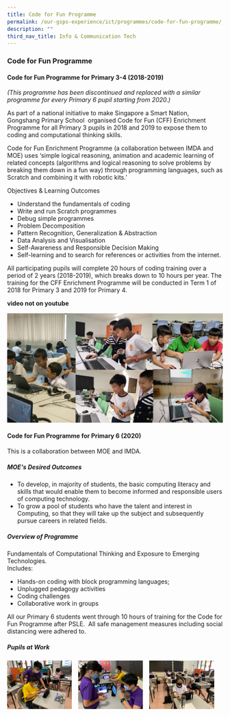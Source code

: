 ```yaml
---
title: Code for Fun Programme
permalink: /our-gsps-experience/ict/programmes/code-for-fun-programme/
description: ""
third_nav_title: Info & Communication Tech
---
```

### **Code for Fun Programme**
#### **Code for Fun Programme for Primary 3-4 (2018-2019)**
_(This programme has been discontinued and replaced with a similar programme for every Primary 6 pupil starting from 2020.)_

As part of a national initiative to make Singapore a Smart Nation, Gongshang Primary School  organised Code for Fun (CFF) Enrichment Programme for all Primary 3 pupils in 2018 and 2019 to expose them to coding and computational thinking skills.

Code for Fun Enrichment Programme (a collaboration between IMDA and MOE) uses ‘simple logical reasoning, animation and academic learning of related concepts (algorithms and logical reasoning to solve problems by breaking them down in a fun way) through programming languages, such as Scratch and combining it with robotic kits.’

Objectives & Learning Outcomes 
* Understand the fundamentals of coding
* Write and run Scratch programmes
* Debug simple programmes
* Problem Decomposition
* Pattern Recognition, Generalization & Abstraction
* Data Analysis and Visualisation
* Self-Awareness and Responsible Decision Making
* Self-learning and to search for references or activities from the internet.

All participating pupils will complete 20 hours of coding training over a period of 2 years (2018-2019), which breaks down to 10 hours per year. The training for the CFF Enrichment Programme will be conducted in Term 1 of 2018 for Primary 3 and 2019 for Primary 4.

**video not on youtube**

![](/images/codeforfun1.jpg)

#### **Code for Fun Programme for Primary 6 (2020)**
This is a collaboration between MOE and IMDA.

##### **MOE's Desired Outcomes**
* To develop, in majority of students, the basic computing literacy and skills that would enable them to become informed and responsible users of computing technology.  
* To grow a pool of students who have the talent and interest in Computing, so that they will take up the subject and subsequently pursue careers in related fields.

##### **Overview of Programme**
Fundamentals of Computational Thinking and Exposure to Emerging Technologies.<br>
Includes:  
* Hands-on coding with block programming languages;  
* Unplugged pedagogy activities  
* Coding challenges  
* Collaborative work in groups

All our Primary 6 students went through 10 hours of training for the Code for Fun Programme after PSLE.  All safe management measures including social distancing were adhered to.

##### **Pupils at Work**

<img src="/images/code1.jpeg" style="width:30%;margin-right:15px;" align = "left">
<img src="/images/code2.jpeg" style="width:30%;margin-right:15px;" align = "left">
<img src="/images/code3.jpeg" style="width:30%;margin-right:15px;" align = "left">